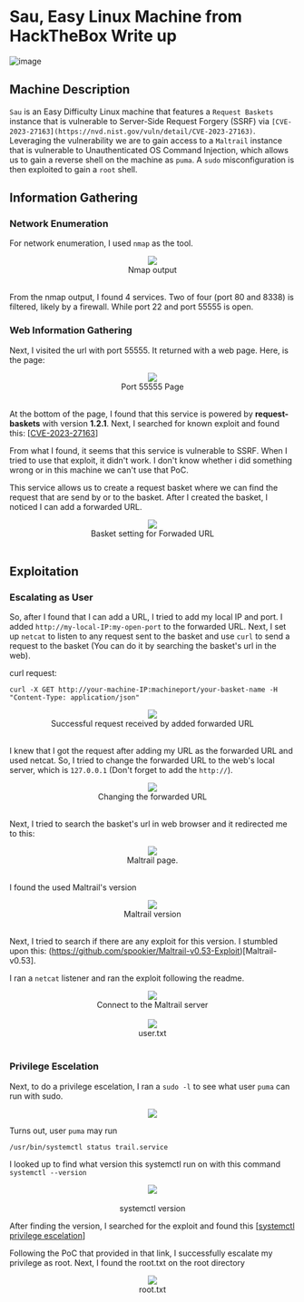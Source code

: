 # Sau, Easy Linux Machine from HackTheBox Write up

![image](https://github.com/user-attachments/assets/67356553-be73-4a83-a3c2-f14520741217)

## Machine Description 

`Sau` is an Easy Difficulty Linux machine that features a `Request Baskets` instance that is vulnerable to Server-Side Request Forgery (SSRF) via `[CVE-2023-27163](https://nvd.nist.gov/vuln/detail/CVE-2023-27163)`. Leveraging the vulnerability we are to gain access to a `Maltrail` instance that is vulnerable to Unauthenticated OS Command Injection, which allows us to gain a reverse shell on the machine as `puma`. A `sudo` misconfiguration is then exploited to gain a `root` shell. 

## Information Gathering

### Network Enumeration

For network enumeration, I used `nmap` as the tool. 

<div align="center">
  <img src=https://github.com/user-attachments/assets/917778e1-5607-4c69-88e2-56eb96284599>
</div>

<div align="center">
  Nmap output
</div>
</br>

From the nmap output, I found 4 services. Two of four (port 80 and 8338) is filtered, likely by a firewall. While port 22 and port 55555 is open. 

### Web Information Gathering

Next, I visited the url with port 55555. It returned with a web page. Here, is the page:

<div align="center">
  <img src="https://github.com/user-attachments/assets/ec119c61-cfa2-4c8d-8057-e0a0ab78783f">
</div>

<div align="center">
  Port 55555 Page
</div>
</br>

At the bottom of the page, I found that this service is powered by **request-baskets** with version **1.2.1**. Next, I searched for known exploit and found this:
[[CVE-2023-27163](https://github.com/entr0pie/CVE-2023-27163)]

From what I found, it seems that this service is vulnerable to SSRF. When I tried to use that exploit, it didn't work. I don't know whether i did something wrong or in this machine we can't use that PoC.

This service allows us to create a request basket where we can find the request that are send by or to the basket. After I created the basket, I noticed I can add a forwarded URL.

<div align="center">
  <img src="https://github.com/user-attachments/assets/0d72cfbd-15f7-4eb8-bab6-48a05414b337">
</div>

<div align="center">
  Basket setting for Forwaded URL
</div>
</br>

## Exploitation

### Escalating as User
So, after I found that I can add a URL, I tried to add my local IP and port. I added `http://my-local-IP:my-open-port` to the forwarded URL. Next, I set up `netcat` to listen to any request sent to the basket and use `curl` to send a request to the basket (You can do it by searching the basket's url in the web).

curl request: 

    curl -X GET http://your-machine-IP:machineport/your-basket-name -H "Content-Type: application/json"

<div align="center">
  <img src="https://github.com/user-attachments/assets/5d8f5531-6dbd-4ea9-90a0-a1cfc9c1013f">
</div>

<div align="center">
  Successful request received by added forwarded URL
</div>
</br>

I knew that I got the request after adding my URL as the forwarded URL and used netcat. So, I tried to change the forwarded URL to the web's local server, which is `127.0.0.1` (Don't forget to add the `http://`).

<div align="center">
  <img src="https://github.com/user-attachments/assets/e2b0366d-f10b-419e-b31f-ef8df2f1ff31">
</div>

<div align="center">
  Changing the forwarded URL
</div>
</br>

Next, I tried to search the basket's url in web browser and it redirected me to this:

<div align="center">
  <img src="https://github.com/user-attachments/assets/26337fa4-8b23-44b3-b5bd-513ce7ec3767">
</div>

<div align="center">
  Maltrail page.
</div>
</br>

I found the used Maltrail's version

<div align="center">
  <img src="https://github.com/user-attachments/assets/6108cd98-6185-4b8d-9fd2-2933fe344fbc">
</div>

<div align="center">
  Maltrail version
</div>
</br>

Next, I tried to search if there are any exploit for this version. I stumbled upon this: (https://github.com/spookier/Maltrail-v0.53-Exploit)[Maltrail-v0.53].

I ran a `netcat` listener and ran the exploit following the readme.

<div align="center">
  <img src="https://github.com/user-attachments/assets/e43eb3d2-e8e7-4013-90c8-648a212082b8">
</div>

<div align="center">
  Connect to the Maltrail server
</div>
</br>

<div align="center">
  <img src="https://github.com/user-attachments/assets/5789883c-2a0f-4689-82a7-8294b6e2447c">
</div>

<div align="center">
  user.txt
</div>
</br>

### Privilege Escelation

Next, to do a privilege escelation, I ran a `sudo -l` to see what user `puma` can run with sudo.

<div align="center">
  <img src="https://github.com/user-attachments/assets/8ddc9d0e-5ef3-446d-97fb-d7f3fc7480b2">
</div>

Turns out, user `puma` may run 

    /usr/bin/systemctl status trail.service

I looked up to find what version this systemctl run on with this command `systemctl --version`

<div align="center">
  <img src="https://github.com/user-attachments/assets/4f5a5de6-59de-4689-869d-441d1108ae68">
</div>
</br>

<div align="center">
  systemctl version
</div>

After finding the version, I searched for the exploit and found this [[systemctl privilege escelation](https://packetstormsecurity.com/files/174130/systemd-246-Local-Root-Privilege-Escalation.html)]

Following the PoC that provided in that link, I successfully escalate my privilege as root. Next, I found the root.txt on the root directory

<div align="center">
  <img src="https://github.com/user-attachments/assets/35816c1d-1d4c-4977-8829-937985332d01">
</div>

<div align="center">
  root.txt
</div>
